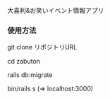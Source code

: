 大喜利&お笑いイベント情報アプリ

### 使用方法

git clone リポジトリURL

cd zabuton

rails db:migrate

bin/rails s (=> localhost:3000)
